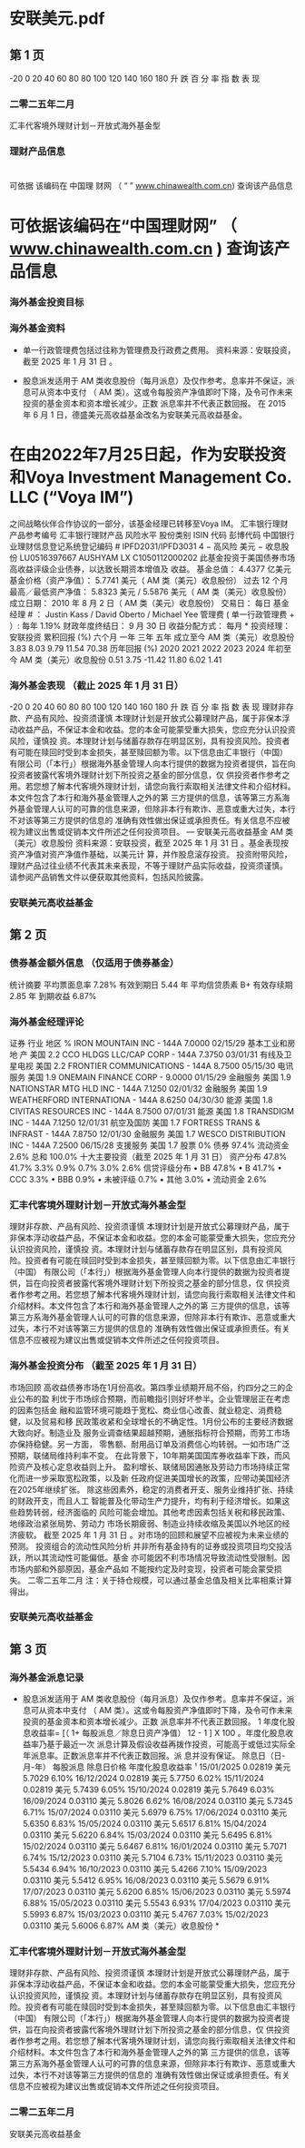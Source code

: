 # 安联美元.pdf
## 第 1 页
-20
0
20
40
60
80
80
100
120
140
160
180
升
跌
百
分
率
指
数
表
现
### 二零二五年二月
汇丰代客境外理财计划－开放式海外基金型
### 理财产品信息
#
可依据  该编码在  中国理  财网  （
“
”
www.chinawealth.com.cn)
查询该产品信息
#  可依据该编码在“中国理财网”  （  www.chinawealth.com.cn  )  查询该产品信息
### 海外基金投资目标
### 海外基金资料
+  单一行政管理费包括过往称为管理费及行政费之费用。
资料来源：安联投资，截至  2025  年  1  月  31  日  。
*  股息派发适用于  AM  类收息股份（每月派息）及仅作参考。息率并不保证，派息可从资本中支付
（  AM  类）。这或令每股资产净值即时下降，及令可作未来投资的基金资本和资本增长减少。正数
派息率并不代表正数回报。
在  2015  年  6  月  1  日，德盛美元高收益基金改名为安联美元高收益基金。
#  在由2022年7月25日起，作为安联投资和Voya Investment Management Co. LLC (“Voya IM”)
之间战略伙伴合作协议的一部分，该基金经理已转移至Voya IM。
汇丰银行理财产品参考编号
汇丰银行理财产品
风险水平
股份类别
ISIN  代码
彭博代码
中国银行业理财信息登记系统登记编码  #
IPFD2031/IPFD3031
4  −  高风险
美元  −  收息股份
LU0516397667
AUSHYAM  LX
C1050112000202
此基金投资于美国债券市场高收益评级企业债券，以达致长期资本增值及
收益。
基金总值：
4.4377  亿美元
基金价格（资产净值）：  5.7741  美元（  AM  类（美元）收息股份）
过去  12  个月
最高／最低资产净值：
5.8323  美元  / 5.5876  美元（  AM  类（美元）收息股份）
成立日期：
2010  年  8  月  2  日（  AM  类（美元）收息股份）
交易日：
每日
基金经理  #  ：
Justin Kass / David Oberto / Michael Yee
管理费
(  单一行政管理费  +  ）:
每年  1.19%
财政年度终结日：
9  月  30  日
收益分配方式：
每月  *
投资经理：
安联投资
累积回报  (%)
六个月
一年
三年
五年
成立至今
AM  类（美元）收息股份
3.83
8.03
9.79
11.54
70.38
历年回报  (%)
2020
2021
2022
2023
2024
年初至今
AM  类（美元）收息股份
0.51
3.75
-11.42
11.80
6.02
1.41
### 海外基金表现  （截止  2025  年  1  月  31  日）
-20
0
20
40
60
80
80
100
120
140
160
180
升
跌
百
分
率
指
数
表
现
理财非存款、产品有风险、投资须谨慎
本理财计划是开放式公募理财产品，属于非保本浮动收益产品，不保证本金和收益。您的本金可能蒙受重大损失，您应充分认识投资风险，谨慎投
资。本理财计划与储蓄存款存在明显区别，具有投资风险。投资者有可能在赎回时受到本金损失，甚至赎回额为零。以下信息由汇丰银行（中国）
有限公司（「本行」）根据海外基金管理人向本行提供的数据为投资者提供，旨在向投资者披露代客境外理财计划下所投资之基金的部分信息，仅
供投资者作参考之用。若您想了解本代客境外理财计划，请您向我行索取相关法律文件和介绍材料。本文件包含了本行和海外基金管理人之外的第
三方提供的信息，该等第三方系海外基金管理人认可的可靠的信息来源，但除非本行有欺诈、恶意或重大过失，本行不对该等第三方提供的信息的
准确有效性做出保证或承担责任。有关信息不应被视为建议出售或促销本文件所述之任何投资项目。
—  安联美元高收益基金
AM  类（美元）收息股份
资料来源：安联投资，截至  2025  年  1  月  31  日  。基金表现按资产净值对资产净值作基础，以美元计
算，并作股息滚存投资。
投资附带风险，理财产品过往业绩不代表其未来表现，不等于理财产品实际收益，投资须谨慎。
请参阅产品销售文件以便获取其他资料，包括风险披露。
### 安联美元高收益基金
## 第 2 页
### 债券基金额外信息  （仅适用于债券基金）
统计摘要
平均票面息率
7.28%
有效到期日
5.44  年
平均信贷质素
B+
有效存续期
2.85  年
到期收益
6.87%
### 海外基金经理评论
证券
行业
地区
%
IRON MOUNTAIN INC - 144A 7.0000
02/15/29
基本工业和房地
产
美国
2.2
CCO HLDGS LLC/CAP CORP - 144A 7.3750
03/01/31
有线及卫星电视
美国
2.2
FRONTIER COMMUNICATIONS - 144A
8.7500 05/15/30
电讯服务
美国
1.9
ONEMAIN FINANCE CORP - 9.0000
01/15/29
金融服务
美国
1.9
NATIONSTAR MTG HLD INC - 144A 7.1250
02/01/32
金融服务
美国
1.9
WEATHERFORD INTERNATIONA - 144A
8.6250 04/30/30
能源
美国
1.8
CIVITAS RESOURCES INC - 144A 8.7500
07/01/31
能源
美国
1.8
TRANSDIGM INC - 144A 7.1250 12/01/31
航空及国防
美国
1.7
FORTRESS TRANS & INFRAST - 144A
7.8750 12/01/30
金融服务
美国
1.7
WESCO DISTRIBUTION INC - 144A 7.2500
06/15/28
支援服务
美国
1.7
股票
0%
债券
97.4%
流动资金
2.6%
总和
100.0%
十大主要投资（截至  2025  年  1  月  31  日）
资产分布
47.8%
41.7%
3.3%
0.9%
0.7%
3.0%  2.6%
信贷评级分布
•  BB  47.8%
•  B  41.7%
•  CCC  3.3%
•  BBB  0.9%
•  未被评级  0.7%
•  其他  3.0%
•  流动资金  2.6%
### 汇丰代客境外理财计划－开放式海外基金型
理财非存款、产品有风险、投资须谨慎
本理财计划是开放式公募理财产品，属于非保本浮动收益产品，不保证本金和收益。您的本金可能蒙受重大损失，您应充分认识投资风险，谨慎投
资。本理财计划与储蓄存款存在明显区别，具有投资风险。投资者有可能在赎回时受到本金损失，甚至赎回额为零。以下信息由汇丰银行（中国）
有限公司（「本行」）根据海外基金管理人向本行提供的数据为投资者提供，旨在向投资者披露代客境外理财计划下所投资之基金的部分信息，仅
供投资者作参考之用。若您想了解本代客境外理财计划，请您向我行索取相关法律文件和介绍材料。本文件包含了本行和海外基金管理人之外的第
三方提供的信息，该等第三方系海外基金管理人认可的可靠的信息来源，但除非本行有欺诈、恶意或重大过失，本行不对该等第三方提供的信息的
准确有效性做出保证或承担责任。有关信息不应被视为建议出售或促销本文件所述之任何投资项目。
### 海外基金投资分布  （截至  2025  年  1  月  31  日）
市场回顾
高收益债券市场在1月份高收。第四季业绩期开局不俗，约四分之三的企业公布的盈
利优于市场综合预期，而前瞻指引则好坏参半。企业管理层正在考虑的因素包括金
融和监管环境可能趋于宽松、商业信心改善、就业稳定、消费稳健，以及贸易和移
民政策收紧和全球增长的不确定性。1月份公布的主要经济数据大致向好。制造业及
服务业调查结果超越预期，通胀指标符合预期，而劳工市场亦保持稳健。另一方面，
零售额、耐用品订单及消费信心均转弱。一如市场广泛预期，联储局维持利率不变。
在此背景下，10年期美国国库券收益率下跌，而风险资产及核心定息收益则上升。
盈利增长、联储局因通胀及劳动力市场持续正常化而进一步采取宽松政策，以及新
任政府促进美国增长的政策，应带动美国经济在2025年继续扩张。
除这些因素外，稳定的消费者开支、服务业维持扩张、持续的财政开支，而且人工
智能普及化带动生产力提升，均有利于经济增长。如果这些趋势转弱，经济面临的
风险可能会增加。其他考虑因素包括关税和移民政策、地缘政治紧张局势、劳动力
市场长期疲弱、制造业持续收缩及美国以外地区的经济疲软。
截至  2025  年  1  月  31  日  。对市场的回顾和展望不应被视为未来业绩的预测。
投资组合的流动性风险分析
并非所有基金持有的证券或投资项目均交投活跃，所以其流动性可能偏低。基金
亦可能因不利市场情况导致流动性受限制。因市场内部和外部原因，基金产品如
不能按约定及时变现，投资者可能会蒙受损失。
二零二五年二月
注：关于持仓规模，可以通过基金总值及相关比率相乘计算得出。
### 安联美元高收益基金
## 第 3 页
### 海外基金派息记录
*  股息派发适用于  AM  类收息股份（每月派息）及仅作参考。息率并不保证，派息可从资本中支付
（  AM  类）。这或令每股资产净值即时下降，及令可作未来投资的基金资本和资本增长减少。正数
派息率并不代表正数回报。
1  年度化股息收益率= [（  1+  每股派息／除息日资产净值）  12  - 1  ]  X 100  。年度化股息收益率乃基于最近一次
派息计算及假设收益再拨作投资，可能高于或低过实际全年派息率。正数派息率并不代表正数回报。派
息并没有保证。
除息日（日-月-年）
每股派息
除息日价格
年度化股息收益率  ¹
15/01/2025
0.02819  美元
5.7029
6.10%
16/12/2024
0.02819  美元
5.7750
6.02%
15/11/2024
0.02819  美元
5.7439
6.05%
15/10/2024
0.02819  美元
5.7649
6.03%
16/09/2024
0.03110  美元
5.8026
6.62%
16/08/2024
0.03110  美元
5.7345
6.71%
15/07/2024
0.03110  美元
5.6979
6.75%
17/06/2024
0.03110  美元
5.6350
6.83%
15/05/2024
0.03110  美元
5.6517
6.81%
15/04/2024
0.03110  美元
5.6220
6.84%
15/03/2024
0.03110  美元
5.6495
6.81%
15/02/2024
0.03110  美元
5.6467
6.81%
16/01/2024
0.03110  美元
5.7071
6.74%
15/12/2023
0.03110  美元
5.7104
6.73%
15/11/2023
0.03110  美元
5.5434
6.94%
16/10/2023
0.03110  美元
5.4266
7.10%
15/09/2023
0.03110  美元
5.5412
6.95%
16/08/2023
0.03110  美元
5.5679
6.91%
17/07/2023
0.03110  美元
5.6200
6.85%
15/06/2023
0.03110  美元
5.5974
6.88%
15/05/2023
0.03110  美元
5.5543
6.93%
17/04/2023
0.03110  美元
5.5993
6.87%
15/03/2023
0.03110  美元
5.4767
7.03%
15/02/2023
0.03110  美元
5.6006
6.87%
AM  类（美元）收息股份  *
### 汇丰代客境外理财计划－开放式海外基金型
理财非存款、产品有风险、投资须谨慎
本理财计划是开放式公募理财产品，属于非保本浮动收益产品，不保证本金和收益。您的本金可能蒙受重大损失，您应充分认识投资风险，谨慎投
资。本理财计划与储蓄存款存在明显区别，具有投资风险。投资者有可能在赎回时受到本金损失，甚至赎回额为零。以下信息由汇丰银行（中国）
有限公司（「本行」）根据海外基金管理人向本行提供的数据为投资者提供，旨在向投资者披露代客境外理财计划下所投资之基金的部分信息，仅
供投资者作参考之用。若您想了解本代客境外理财计划，请您向我行索取相关法律文件和介绍材料。本文件包含了本行和海外基金管理人之外的第
三方提供的信息，该等第三方系海外基金管理人认可的可靠的信息来源，但除非本行有欺诈、恶意或重大过失，本行不对该等第三方提供的信息的
准确有效性做出保证或承担责任。有关信息不应被视为建议出售或促销本文件所述之任何投资项目。
### 二零二五年二月
安联美元高收益基金